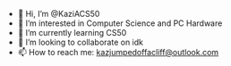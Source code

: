 - 👋 Hi, I’m @KaziACS50
- 👀 I’m interested in Computer Science and PC Hardware
- 🌱 I’m currently learning CS50
- 💞️ I’m looking to collaborate on idk
- 📫 How to reach me: kazjumpedoffacliff@outlook.com

<!---
KaziACS50/KaziACS50 is a ✨ special ✨ repository because its `README.md` (this file) appears on your GitHub profile.
You can click the Preview link to take a look at your changes.
--->
